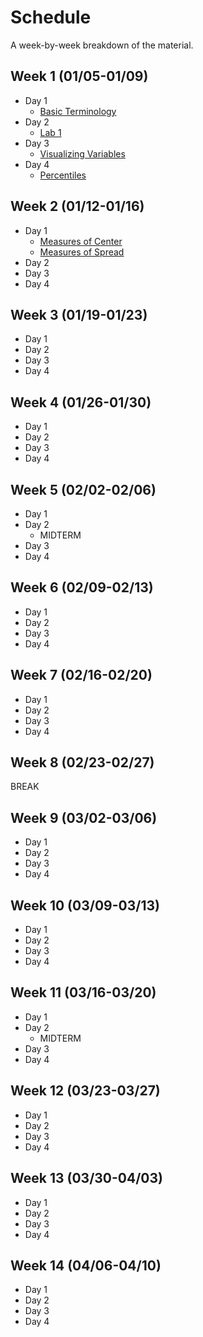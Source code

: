 # Schedule

A week-by-week breakdown of the material.

## Week  1 (01/05-01/09)

- Day 1
    - [Basic Terminology](notes/basic_terminology.md)
- Day 2
    - [Lab 1](labs/1.md)
- Day 3
    - [Visualizing Variables](notes/visualizing_distributions.md)
- Day 4
    - [Percentiles](notes/percentiles.md)

## Week  2 (01/12-01/16)

- Day 1
    - [Measures of Center](notes/measures_center.md)
    - [Measures of Spread](notes/measures_spread.md)
- Day 2
- Day 3
- Day 4

## Week  3 (01/19-01/23)

- Day 1
- Day 2
- Day 3
- Day 4

## Week  4 (01/26-01/30)

- Day 1
- Day 2
- Day 3
- Day 4

## Week  5 (02/02-02/06)

- Day 1
- Day 2
    - MIDTERM
- Day 3
- Day 4

## Week  6 (02/09-02/13)

- Day 1
- Day 2
- Day 3
- Day 4

## Week  7 (02/16-02/20)

- Day 1
- Day 2
- Day 3
- Day 4

## Week  8 (02/23-02/27)

BREAK

## Week  9 (03/02-03/06)

- Day 1
- Day 2
- Day 3
- Day 4

## Week 10 (03/09-03/13)

- Day 1
- Day 2
- Day 3
- Day 4

## Week 11 (03/16-03/20)

- Day 1
- Day 2
    - MIDTERM
- Day 3
- Day 4


## Week 12 (03/23-03/27)

- Day 1
- Day 2
- Day 3
- Day 4

## Week 13 (03/30-04/03)

- Day 1
- Day 2
- Day 3
- Day 4

## Week 14 (04/06-04/10)

- Day 1
- Day 2
- Day 3
- Day 4
